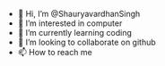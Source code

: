 - 👋 Hi, I’m @ShauryavardhanSingh
- 👀 I’m interested in computer 
- 🌱 I’m currently learning coding 
- 💞️ I’m looking to collaborate on github
- 📫 How to reach me 

<!---
ShauryavardhanSingh/ShauryavardhanSingh is a ✨ special ✨ repository because its `README.md` (this file) appears on your GitHub profile.
You can click the Preview link to take a look at your changes.
--->
